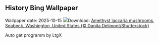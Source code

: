## History Bing Wallpaper
Wallpaper date: 2025-10-15
![](https://www.bing.com/th?id=OHR.AmethystLaccaria_EN-IN1327848044_UHD.jpg&w=1000)Download: [Amethyst laccaria mushrooms, Seabeck, Washington, United States (© Danita Delimont/Shutterstock)](https://www.bing.com/th?id=OHR.AmethystLaccaria_EN-IN1327848044_UHD.jpg)

Auto get programm by LtgX

